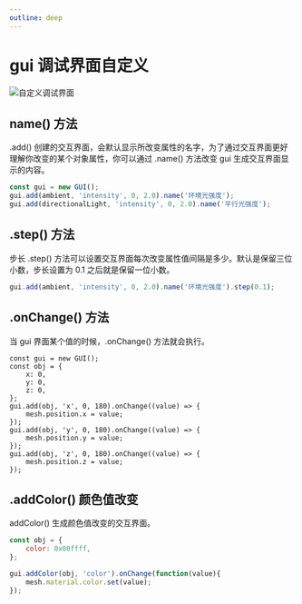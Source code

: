 ```yaml
---
outline: deep
---
```


# gui 调试界面自定义

![自定义调试界面](/phaseA/guiEvent.jpg)

## name() 方法

.add() 创建的交互界面，会默认显示所改变属性的名字，为了通过交互界面更好理解你改变的某个对象属性，你可以通过 .name() 方法改变 gui 生成交互界面显示的内容。

```js
const gui = new GUI();
gui.add(ambient, 'intensity', 0, 2.0).name('环境光强度');
gui.add(directionalLight, 'intensity', 0, 2.0).name('平行光强度');
```
## .step() 方法

步长 .step() 方法可以设置交互界面每次改变属性值间隔是多少。默认是保留三位小数，步长设置为 0.1 之后就是保留一位小数。

```js
gui.add(ambient, 'intensity', 0, 2.0).name('环境光强度').step(0.1);
```

## .onChange() 方法

当 gui 界面某个值的时候，.onChange() 方法就会执行。

```js:{7,10,13}line-numbers
const gui = new GUI();
const obj = {
    x: 0,
    y: 0,
    z: 0,
};
gui.add(obj, 'x', 0, 180).onChange((value) => {
    mesh.position.x = value;
});
gui.add(obj, 'y', 0, 180).onChange((value) => {
    mesh.position.y = value;
});
gui.add(obj, 'z', 0, 180).onChange((value) => {
    mesh.position.z = value;
});
```
## .addColor() 颜色值改变

addColor() 生成颜色值改变的交互界面。

```js
const obj = {
    color: 0x00ffff,
};

gui.addColor(obj, 'color').onChange(function(value){
    mesh.material.color.set(value);
});
```
